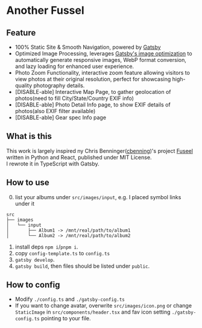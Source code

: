 # Another Fussel

## Feature

- 100% Static Site & Smooth Navigation, powered by [Gatsby](https://www.gatsbyjs.com/docs/conceptual/gatsby-core-philosophy/)
- Optimized Image Processing, leverages [Gatsby's image optimization](https://www.gatsbyjs.com/docs/conceptual/using-gatsby-image/) to automatically generate responsive images, WebP format conversion, and lazy loading for enhanced user experience.
- Photo Zoom Functionality, interactive zoom feature allowing visitors to view photos at their original resolution, perfect for showcasing high-quality photography details.
- \[DISABLE-able\] Interactive Map Page, to gather geolocation of photos(need to fill City/State/Country EXIF info)
- \[DISABLE-able\] Photo Detail Info page, to show EXIF details of photos(also EXIF filter available)
- \[DISABLE-able\] Gear spec Info page

## What is this

This work is largely inspired ny Chris Benninger([cbenning](https://github.com/cbenning))'s project [Fuseel](https://github.com/cbenning/fussel) written in Python and React, published under MIT License.  
I rewrote it in TypeScript with Gatsby.  

## How to use

0. list your albums under `src/images/input`, e.g. I placed symbol links under it

```text
src
├── images
│   └── input
│       ├── Album1 -> /mnt/real/path/to/album1
│       └── Album2 -> /mnt/real/path/to/album2

```

1. install deps `npm i`/`pnpm i`.
2. copy `config-template.ts` to `config.ts`
3. `gatsby develop`.
4. `gatsby build`, then files should be listed under `public`.

## How to config

- Modify `./config.ts` and `./gatsby-config.ts`
- If you want to change avatar, overwrite `src/images/icon.png` or change `StaticImage` in `src/components/header.tsx` and fav icon setting `./gatsby-config.ts` pointing to your file.
